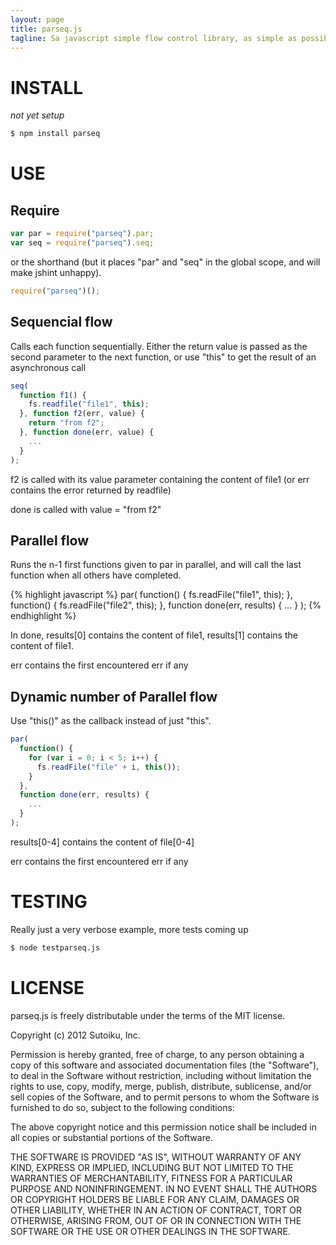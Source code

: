 ```yaml
---
layout: page
title: parseq.js
tagline: Sa javascript simple flow control library, as simple as possible, but no simpler.
---
```

# INSTALL
*not yet setup*
```bash
$ npm install parseq
```

# USE

## Require
```javascript
var par = require("parseq").par;
var seq = require("parseq").seq;
```

or the shorthand (but it places "par" and "seq" in the global scope, and will make jshint unhappy).

```javascript
require("parseq")();
```

## Sequencial flow
Calls each function sequentially.  Either the return value is passed as the second parameter to the next function, or
use "this" to get the result of an asynchronous call

```javascript
seq(
  function f1() {
    fs.readfile("file1", this);
  }, function f2(err, value) {
    return "from f2";
  }, function done(err, value) {
    ...
  }
);
```

f2 is called with its value parameter containing the content of file1 (or err contains the error returned by readfile)

done is called with value = "from f2"

## Parallel flow

Runs the n-1 first functions given to par in parallel, and will call the last function when all others have completed.

{% highlight javascript %}
par(
  function() {
    fs.readFile("file1", this);
  },
  function() {
    fs.readFile("file2", this);
  },
  function done(err, results) {
    ...
  }
);
{% endhighlight %}

In done, results\[0\] contains the content of file1, results\[1\] contains the content of file1.

err contains the first encountered err if any

## Dynamic number of Parallel flow

Use "this()" as the callback instead of just "this".

```javascript
par(
  function() {
    for (var i = 0; i < 5; i++) {
      fs.readFile("file" + i, this());
    }
  },
  function done(err, results) {
    ...
  }
);
```
results\[0-4\] contains the content of file\[0-4\]

err contains the first encountered err if any


# TESTING
Really just a very verbose example, more tests coming up
```bash
$ node testparseq.js
```

# LICENSE
parseq.js is freely distributable under the terms of the MIT license.

Copyright (c) 2012 Sutoiku, Inc.

Permission is hereby granted, free of charge, to any person obtaining a copy of this software and associated
documentation files (the "Software"), to deal in the Software without restriction, including without limitation the
rights to use, copy, modify, merge, publish, distribute, sublicense, and/or sell copies of the Software, and to permit
persons to whom the Software is furnished to do so, subject to the following conditions:

The above copyright notice and this permission notice shall be included in all copies or substantial portions of the
Software.

THE SOFTWARE IS PROVIDED "AS IS", WITHOUT WARRANTY OF ANY KIND, EXPRESS OR IMPLIED, INCLUDING BUT NOT LIMITED TO THE
WARRANTIES OF MERCHANTABILITY, FITNESS FOR A PARTICULAR PURPOSE AND NONINFRINGEMENT. IN NO EVENT SHALL THE AUTHORS OR
COPYRIGHT HOLDERS BE LIABLE FOR ANY CLAIM, DAMAGES OR OTHER LIABILITY, WHETHER IN AN ACTION OF CONTRACT, TORT OR
OTHERWISE, ARISING FROM, OUT OF OR IN CONNECTION WITH THE SOFTWARE OR THE USE OR OTHER DEALINGS IN THE SOFTWARE.